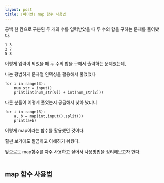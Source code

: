 ```yaml
---
layout: post
title: ⌈파이썬⌋ map 함수 사용법
---
```


공백 한 칸으로 구분된 두 개의 수를 입력받았을 때 두 수의 합을 구하는 문제를 풀어봤다.

    1 3
    2 7
    5 8

이렇게 입력이 되었을 때 두 수의 합을 구해서 출력하는 문제였는데,

나는 평범하게 문자열 인덱싱을 활용해서 풀었었다

```
for i in range(3):
    num_str = input()
    print(int(num_str[0]) + int(num_str[2]))
```

다른 분들이 어떻게 풀었는지 궁금해서 찾아 봤더니

```
for i in range(3):
    a, b = map(int,input().split())
    print(a+b)
```

이렇게 map이라는 함수를 활용했던 것이다.

훨씬 보기에도 깔끔하고 이해하기 쉬웠다.

앞으로도 map함수를 자주 사용하고 싶어서 사용방법을 정리해보고자 한다.<br/><br/>

## map 함수 사용법
